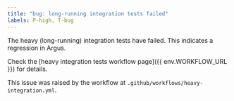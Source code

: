 ```yaml
---
title: "bug: long-running integration tests failed"
labels: P-high, T-bug
---
```


The heavy (long-running) integration tests have failed. This indicates a regression in Argus.

Check the [heavy integration tests workflow page]({{ env.WORKFLOW_URL }}) for details.

This issue was raised by the workflow at `.github/workflows/heavy-integration.yml`.
